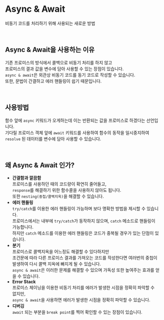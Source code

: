 # Async & Await
비동기 코드를 처리하기 위해 사용되는 새로운 방법

<br>

## Async & Await을 사용하는 이유
기존 프로미스의 방식에서 콜백으로 비동기 처리를 하지 않고  
프로미스의 결과 값을 변수에 담아 사용할 수 있는 장점이 있습니다.  
```async & await```은 외관상 비동기 코드를 동기 코드로 작성할 수 있습니다.  
또한, 문법이 간결하고 에러 핸들링이 쉽기 때문입니다.

<br>

## 사용방법
함수 앞에 ```async``` 키워드가 오게하는데 이는 반환되는 값을 프로미스로 하겠다는 선언입니다.  
기다릴 프로미스 객체 앞에 ```await``` 키워드를 사용하여 함수의 동작을 일시중지하여 ```resolve``` 된 데이터를 변수에 담아 사용할 수 있습니다.

<br>

## 왜 Async & Await 인가?
* **간결함과 깔끔함**  
  프로미스를 사용하던 때의 코드량이 확연히 줄어들고,  
  ```response```를 해결하기 위한 함수콜을 사용하지 않아도 됩니다.  
  또한 ```nesting(중첩/콜백지옥)```을 해결할 수 있습니다.
* **에러 핸들링**  
  ```try/catch```를 이용한 에러 핸들링이 가능하며 보다 명확한 방법을 제시할 수 있습니다.  
  프로미스에서는 내부에 ```try/catch```가 동작하지 않으며, ```catch``` 메소드로 핸들링이 가능합니다.  
  하지만 ```catch``` 메소드를 이용한 에러 핸들링은 코드가 중복될 경우가 있는 단점이 있습니다.
* **분기**  
  프로미스로 콜백지옥을 어느정도 해결할 수 있다하지만  
  조건문에 따라 다른 프로미스 결과를 가져오는 코드를 작성한다면 여러번의 중첩이 발생하여 다시 콜백 지옥에 빠지게 될 수 있습니다.  
  ```async & await```은 이러한 문제를 해결할 수 있으며 가독성 또한 높여주는 효과를 얻을 수 있습니다.
* **Error Stack**  
  프로미스 체이닝을 이용한 비동기 처리를 에러가 발생한 시점을 정확히 파악할 수 없지만,  
  ```async & await```을 사용하면 에러가 발생한 시점을 정확히 파악할 수 있습니다.
* **디버깅**  
  ```await``` 되는 부분을 ```break point```를 찍어 확인할 수 있는 장점이 있습니다.
